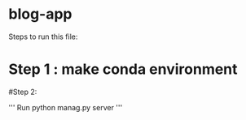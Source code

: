 # blog-app
Steps to run this file:
# Step 1 : make conda environment 
#Step 2:

'''
Run python manag.py server 
'''

